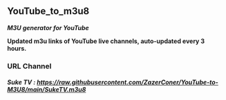 ## YouTube_to_m3u8

**_M3U generator for YouTube_**

**Updated m3u links of YouTube live channels, auto-updated every 3 hours.**

### URL Channel

##### Suke TV : https://raw.githubusercontent.com/ZazerConer/YouTube-to-M3U8/main/SukeTV.m3u8
